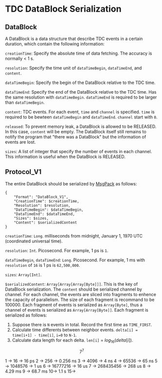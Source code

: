 # TDC DataBlock Serialization

## DataBlock

A DataBlock is a data structure that describe TDC events in a certain duration, which contain the following information:

`creationTime`: Specify the absolute time of data fetching. The accuracy is normally < 1 s.

`resolution`: Specify the time unit of `dataTimeBegin`, `dataTimeEnd`, and `content`.

`dataTimeBegin`: Specify the begin of the DataBlock relative to the TDC time.

`dataTimeEnd`: Specify the end of the DataBlock relative to the TDC time. Has the same resolution with `dataTimeBegin`. `dataTimeEnd` is required to be larger than `dataTimeBegin`.

`content`: TDC events. For each event, `time` and `channel` is specified. `time` is required to be bewteen `dataTimeBegin` and `dataTimeEnd`.  `channel` start with `0`.

`released`: To prevent memory leak, a DataBlock is allowed to be RELEASED. In this case, `content` will be empty. The DataBlock itself still remains to notify the program that "there was a DataBlock" but the information of events are lost. 

`sizes`: A list of integer that specify the number of events in each channel. This information is useful when the DataBlock is RELEASED.

## Protocol_V1

The entire DataBlock should be serialized by [MsgPack](https://msgpack.org) as follows:

```
{
	"Format": "DataBlock_V1",
	"CreationTime": $creationTime,
	"Resolution": $resolution,
	"DataTimeBegin": $dataTimeBegin,
	"DataTimeEnd": $dataTimeEnd,
	"Sizes": $sizes,
	"Content": $serializedContent
}
```

`creationTime`: `Long`. milliseconds from midnight, January 1, 1970 UTC (coordinated universal time).

`resolution`: `Int`. Picosecond. For example, 1 ps is `1`.

`dataTimeBegin`, `dataTimeEnd`: `Long`. Picosecond. For example, 1 ms with `resolution` of `16` is 1 ps is `62,500,000`.

`sizes`: `Array[Int]`.

`$serializedContent`: `Array[Array[Array[Byte]]]`. This is the key of DataBlock serialization. The `content` should be serialized channel by channel. For each channel, the events are sliced into fragments to enhence the capacity of parallelism. The size of each fragment is recommand to be 100000. Each fragment of events is serialized as `Array[Byte]`, thus a channel of events is serialized as  `Array[Array[Byte]]`. Each fragment is serialized as follows:

1. Suppose there is `N` events in total. Record the first time as `TIME_FIRST`.
2. Calculate time differents between neighbor events. `delta[i] = time[i+1] - time[i]`, `i=0` to `N-1`.
3. Calculate data length for each delta. `len[i]` = $log_{16}(delta[i])$.
 


$$
7^7
$$


1 -> 16 -> 16 ps
2 -> 256 -> 0.256 ns
3 -> 4096 -> 4 ns
4 -> 65536 -> 65 ns
5 -> 1048576 -> 1 us
6 -> 16777216 -> 16 us
7 -> 268435456 -> 268 us
8 -> 4.29 ms
9 -> 68.7 ms
10-> 1.1 s
15-> 
